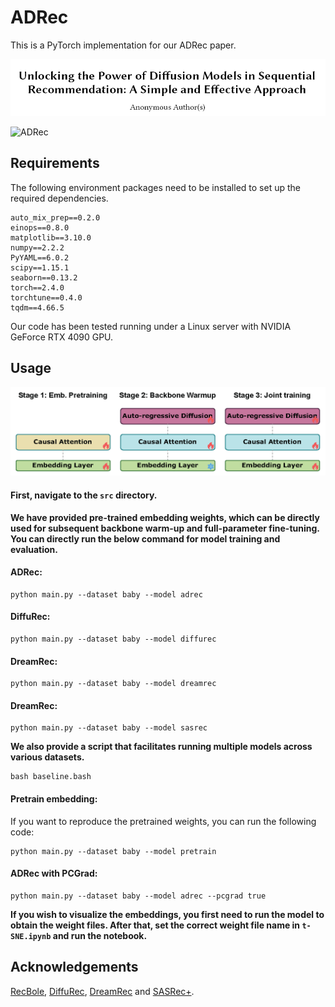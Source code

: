# ADRec

This is a PyTorch implementation for our ADRec paper.

![](asset/title.jpg)



![ADRec](asset/overview.png)

## Requirements

The following environment packages need to be installed to set up the required dependencies.

```
auto_mix_prep==0.2.0
einops==0.8.0
matplotlib==3.10.0
numpy==2.2.2
PyYAML==6.0.2
scipy==1.15.1
seaborn==0.13.2
torch==2.4.0
torchtune==0.4.0
tqdm==4.66.5
```

Our code has been tested running under a Linux server with NVIDIA GeForce RTX 4090 GPU. 

## Usage

![Training Stage](asset/train_stage.png)

#### **First, navigate to the `src` directory.**

**We have provided pre-trained embedding weights, which can be directly used for subsequent backbone warm-up and full-parameter fine-tuning. You can directly run the below command for model training and evaluation.**

#### ADRec:

```
python main.py --dataset baby --model adrec
```

#### DiffuRec:

```
python main.py --dataset baby --model diffurec
```

#### DreamRec:

```
python main.py --dataset baby --model dreamrec
```

#### DreamRec:

```
python main.py --dataset baby --model sasrec
```

**We also provide a script that facilitates running multiple models across various datasets.**

```
bash baseline.bash
```

#### Pretrain embedding:

If you want to reproduce the pretrained weights, you can run the following code:

```
python main.py --dataset baby --model pretrain
```

#### ADRec with PCGrad:

```
python main.py --dataset baby --model adrec --pcgrad true
```



**If you wish to visualize the embeddings, you first need to run the model to obtain the weight files. After that, set the correct weight file name in `t-SNE.ipynb` and run the notebook.**

## Acknowledgements

[RecBole](https://recbole.io/), [DiffuRec](https://github.com/WHUIR/DiffuRec), [DreamRec](https://github.com/YangZhengyi98/DreamRec) and [SASRec+](https://github.com/antklen/sasrec-bert4rec-recsys23).

